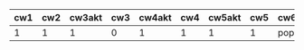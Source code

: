 | cw1 | cw2 | cw3akt | cw3 | cw4akt | cw4 | cw5akt | cw5 | cw6 |
|-----|-----|--------|-----|--------|-----|--------|-----|-----|
|   1 |   1 |      1 |   0 |      1 |   1 |      1 |   1 | pop |
